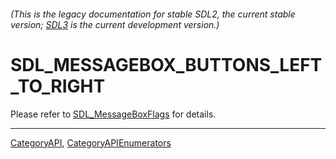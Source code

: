 ###### (This is the legacy documentation for stable SDL2, the current stable version; [SDL3](https://wiki.libsdl.org/SDL3/) is the current development version.)
# SDL_MESSAGEBOX_BUTTONS_LEFT_TO_RIGHT

Please refer to [SDL_MessageBoxFlags](SDL_MessageBoxFlags) for details.

----
[CategoryAPI](CategoryAPI), [CategoryAPIEnumerators](CategoryAPIEnumerators)

